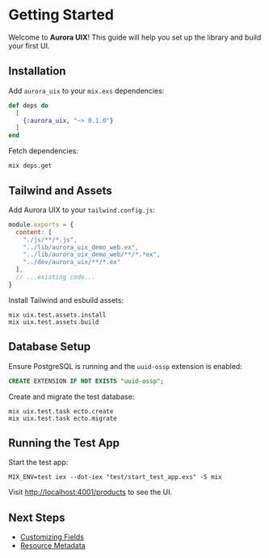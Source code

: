 # Getting Started

Welcome to **Aurora UIX**! This guide will help you set up the library and build your first UI.

## Installation

Add `aurora_uix` to your `mix.exs` dependencies:

```elixir
def deps do
  [
    {:aurora_uix, "~> 0.1.0"}
  ]
end
```

Fetch dependencies:

```shell
mix deps.get
```

## Tailwind and Assets

Add Aurora UIX to your `tailwind.config.js`:

```js
module.exports = {
  content: [
    "./js/**/*.js",
    "../lib/aurora_uix_demo_web.ex",
    "../lib/aurora_uix_demo_web/**/*.*ex",
    "../dev/aurora_uix/**/*.ex"
  ],
  // ...existing code...
}
```

Install Tailwind and esbuild assets:

```shell
mix uix.test.assets.install
mix uix.test.assets.build
```

## Database Setup

Ensure PostgreSQL is running and the `uuid-ossp` extension is enabled:

```sql
CREATE EXTENSION IF NOT EXISTS "uuid-ossp";
```

Create and migrate the test database:

```shell
mix uix.test.task ecto.create
mix uix.test.task ecto.migrate
```

## Running the Test App

Start the test app:

```shell
MIX_ENV=test iex --dot-iex "test/start_test_app.exs" -S mix
```

Visit [http://localhost:4001/products](http://localhost:4001/products) to see the UI.

## Next Steps
- [Customizing Fields](../../guides/core/fields.md)
- [Resource Metadata](../../guides/core/resource_metadata.md)
